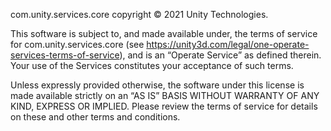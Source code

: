 com.unity.services.core copyright © 2021 Unity Technologies.

This software is subject to, and made available under, the terms of service for com.unity.services.core (see https://unity3d.com/legal/one-operate-services-terms-of-service), and is an “Operate Service” as defined therein. Your use of the Services constitutes your acceptance of such terms. 

Unless expressly provided otherwise, the software under this license is made available strictly on an “AS IS” BASIS WITHOUT WARRANTY OF ANY KIND, EXPRESS OR IMPLIED. Please review the terms of service for details on these and other terms and conditions.
